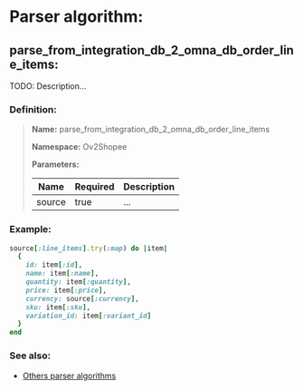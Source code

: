 # Parser algorithm:
 
## parse_from_integration_db_2_omna_db_order_line_items:

TODO: Description...
    
### Definition:

> **Name:** parse_from_integration_db_2_omna_db_order_line_items
> 
> **Namespace:** Ov2Shopee
>
> **Parameters:**
> 
> | Name | Required | Description |
> | --- | --- | --- |
> | source | true | ... |

### Example:
```RUBY
source[:line_items].try(:map) do |item|
  {
    id: item[:id],
    name: item[:name],
    quantity: item[:quantity],
    price: item[:price],
    currency: source[:currency],
    sku: item[:sku],
    variation_id: item[:variant_id]
  }
end
```

### See also:
* [Others parser algorithms](overview?id=parse_from_integration_db_2_omna_db_order_line_items)